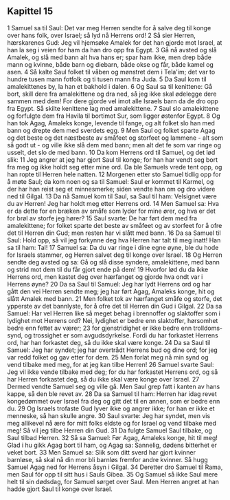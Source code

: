 ## Kapittel 15

1 Samuel sa til Saul: Det var meg Herren sendte for å salve deg til konge over hans folk, over Israel; så lyd nå Herrens ord!
2 Så sier Herren, hærskarenes Gud: Jeg vil hjemsøke Amalek for det han gjorde mot Israel, at han la seg i veien for ham da han dro opp fra Egypt.
3 Gå nå avsted og slå Amalek, og slå med bann alt hva hans er; spar ham ikke, men drep både mann og kvinne, både barn og diebarn, både okse og får, både kamel og asen.
4 Så kalte Saul folket til våben og mønstret dem i Tela'im; det var to hundre tusen mann fotfolk og ti tusen mann fra Juda.
5 Da Saul kom til amalekittenes by, la han et bakhold i dalen.
6 Og Saul sa til kenittene: Gå bort, skill dere fra amalekittene og dra ned, så jeg ikke skal ødelegge dere sammen med dem! For dere gjorde vel imot alle Israels barn da de dro opp fra Egypt. Så skilte kenittene lag med amalekittene.
7 Saul slo amalekittene og forfulgte dem fra Havila til bortimot Sur, som ligger østenfor Egypt.
8 Og han tok Agag, Amaleks konge, levende til fange, og alt folket slo han med bann og drepte dem med sverdets egg.
9 Men Saul og folket sparte Agag og det beste og det næstbeste av småfeet og storfeet og lammene - alt som så godt ut - og ville ikke slå dem med bann; men alt det fe som var ringe og usselt, det slo de med bann.
10 Da kom Herrens ord til Samuel, og det lød slik:
11 Jeg angrer at jeg har gjort Saul til konge; for han har vendt seg bort fra meg og ikke holdt seg etter mine ord. Da ble Samuels vrede tent opp, og han ropte til Herren hele natten.
12 Morgenen etter sto Samuel tidlig opp for å møte Saul; da kom noen og sa til Samuel: Saul er kommet til Karmel, og der har han reist seg et minnesmerke; siden vendte han om og dro videre ned til Gilgal.
13 Da nå Samuel kom til Saul, sa Saul til ham: Velsignet være du av Herren! Jeg har holdt meg etter Herrens ord.
14 Men Samuel sa: Hva er da dette for en bræken av småfe som lyder for mine ører, og hva er det for brøl av storfe jeg hører?
15 Saul svarte: De har ført dem med fra amalekittene; for folket sparte det beste av småfeet og av storfeet for å ofre det til Herren din Gud; men resten har vi slått med bann.
16 Da sa Samuel til Saul: Hold opp, så vil jeg forkynne deg hva Herren har talt til meg inatt! Han sa til ham: Tal!
17 Samuel sa: Da du var ringe i dine egne øyne, ble du hode for Israels stammer, og Herren salvet deg til konge over Israel.
18 Og Herren sendte deg avsted og sa: Gå og slå disse syndere, amalekittene, med bann og strid mot dem til du får gjort ende på dem!
19 Hvorfor lød du da ikke Herrens ord, men kastet deg over hærfanget og gjorde hva ondt var i Herrens øyne?
20 Da sa Saul til Samuel: Jeg har lydt Herrens ord og har gått den vei Herren sendte meg; jeg har ført Agag, Amaleks konge, hit og slått Amalek med bann.
21 Men folket tok av hærfanget småfe og storfe, det ypperste av det bannlyste, for å ofre det til Herren din Gud i Gilgal.
22 Da sa Samuel: Har vel Herren like så meget behag i brennoffer og slaktoffer som i lydighet mot Herrens ord? Nei, lydighet er bedre enn slaktoffer, hørsomhet bedre enn fettet av værer;
23 for gjenstridighet er ikke bedre enn trolldoms-synd, og trossighet er som avgudsdyrkelse. Fordi du har forkastet Herrens ord, har han forkastet deg, så du ikke skal være konge.
24 Da sa Saul til Samuel: Jeg har syndet; jeg har overtrådt Herrens bud og dine ord; for jeg var redd folket og gav etter for dem.
25 Men forlat meg nå min synd og vend tilbake med meg, for at jeg kan tilbe Herren!
26 Samuel svarte Saul: Jeg vil ikke vende tilbake med deg; for du har forkastet Herrens ord, og så har Herren forkastet deg, så du ikke skal være konge over Israel.
27 Dermed vendte Samuel seg og ville gå. Men Saul grep fatt i kanten av hans kappe, så den ble revet av.
28 Da sa Samuel til ham: Herren har idag revet kongedømmet over Israel fra deg og gitt det til en annen, som er bedre enn du.
29 Og Israels trofaste Gud lyver ikke og angrer ikke; for han er ikke et menneske, så han skulle angre.
30 Saul svarte: Jeg har syndet, men vis meg allikevel nå ære for mitt folks eldste og for Israel og vend tilbake med meg! Så vil jeg tilbe Herren din Gud.
31 Da fulgte Samuel Saul tilbake, og Saul tilbad Herren.
32 Så sa Samuel: Før Agag, Amaleks konge, hit til meg! Glad i hu gikk Agag bort til ham, og Agag sa: Sannelig, dødens bitterhet er veket bort.
33 Men Samuel sa: Slik som ditt sverd har gjort kvinner barnløse, så skal nå din mor bli barnløs fremfor andre kvinner. Så hugg Samuel Agag ned for Herrens åsyn i Gilgal.
34 Deretter dro Samuel til Rama, men Saul fór opp til sitt hus i Sauls Gibea.
35 Og Samuel så ikke Saul mere helt til sin dødsdag, for Samuel sørget over Saul. Men Herren angret at han hadde gjort Saul til konge over Israel.
